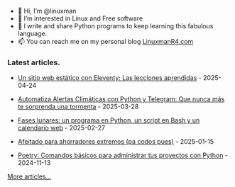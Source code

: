 - 👋 Hi, I’m @linuxman
- 👀 I’m interested in Linux and Free software
- 🌱 I write and share Python programs to keep learning this fabulous language.
- 📫 You can reach me on my personal blog [LinuxmanR4.com](https://linuxmanr4.com)

### Latest articles.


  * <a href="https://linuxmanr4.com/2025/04/24/web-estatico-eleventy-javascript/" target="_blank">Un sitio web estático con Eleventy: Las lecciones aprendidas</a> - 2025-04-24

  * <a href="https://linuxmanr4.com/2025/03/28/alerta-clima-python-telegram/" target="_blank">Automatiza Alertas Climáticas con Python y Telegram: Que nunca más te sorprenda una tormenta</a> - 2025-03-28

  * <a href="https://linuxmanr4.com/2025/02/27/fases-lunares-python-bash-flask/" target="_blank">Fases lunares: un programa en Python, un script en Bash y un calendario web</a> - 2025-02-27

  * <a href="https://linuxmanr4.com/2025/01/15/afeitado-para-ahorradores-extremos/" target="_blank">Afeitado para ahorradores extremos (pa codos pues)</a> - 2025-01-15

  * <a href="https://linuxmanr4.com/2024/11/13/poetry-comandos-basicos-para-administrar-tus-proyectos-con-python/" target="_blank">Poetry: Comandos básicos para administrar tus proyectos con Python</a> - 2024-11-13


[More articles...](https://linuxmanr4.com/archivo-general/)